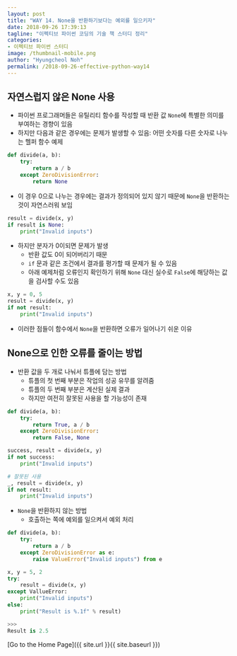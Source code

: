 ```yaml
---
layout: post
title: "WAY 14. None을 반환하기보다는 예외를 일으키자"
date: 2018-09-26 17:39:13
tagline: "이펙티브 파이썬 코딩의 기술 책 스터디 정리"
categories:
- 이펙티브 파이썬 스터디
image: /thumbnail-mobile.png
author: "Hyungcheol Noh"
permalink: /2018-09-26-effective-python-way14
---
```


## 자연스럽지 않은 None 사용
- 파이썬 프로그래머들은 유틸리티 함수를 작성할 때 반환 값 `None`에 특별한 의미를 부여하는 경향이 있음
- 하지만 다음과 같은 경우에는 문제가 발생할 수 있음: 어떤 숫자를 다른 숫자로 나누는 헬퍼 함수 예제

```python
def divide(a, b):
    try:
        return a / b
    except ZeroDivisionError:
        return None
```

- 이 경우 0으로 나누는 경우에는 결과가 정의되어 있지 않기 때문에 `None`을 반환하는 것이 자연스러워 보임

```python
result = divide(x, y)
if result is None:
    print("Invalid inputs")
```

- 하지만 분자가 0이되면 문제가 발생
    - 반환 값도 0이 되어버리기 때문
    - `if` 문과 같은 조건에서 결과를 평가할 때 문제가 될 수 있음
    - 아래 예제처럼 오류인지 확인하기 위해 `None` 대신 실수로 `False`에 해당하는 값을 검사할 수도 있음

```python
x, y = 0, 5
result = divide(x, y)
if not result:
    print("Invalid inputs")
```

- 이러한 점들이 함수에서 `None`을 반환하면 오류가 일어나기 쉬운 이유

## None으로 인한 오류를 줄이는 방법
- 반환 값을 두 개로 나눠서 튜플에 담는 방법
    - 튜플의 첫 번째 부분은 작업의 성공 유무를 알려줌
    - 튜플의 두 번째 부분은 계산된 실제 결과
    - 하지만 여전히 잘못된 사용을 할 가능성이 존재

```python
def divide(a, b):
    try:
        return True, a / b
    except ZeroDivisionError:
        return False, None

success, result = divide(x, y)
if not success:
    print("Invalid inputs")

# 잘못된 사용
_, result = divide(x, y)
if not result:
    print("Invalid inputs")
```

- `None`을 반환하지 않는 방법
    - 호출하는 쪽에 예외를 일으켜서 예외 처리

```python
def divide(a, b):
    try:
        return a / b
    except ZeroDivisionError as e:
        raise ValueError("Invalid inputs") from e

x, y = 5, 2
try:
    result = divide(x, y)
except VallueError:
    print("Invalid inputs")
else:
    print("Result is %.1f" % result)

>>>
Result is 2.5
```

[Go to the Home Page]({{ site.url }}{{ site.baseurl }})
